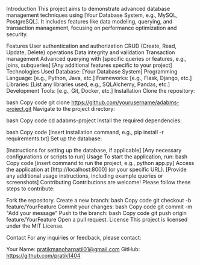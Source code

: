Introduction
This project aims to demonstrate advanced database management techniques using [Your Database System, e.g., MySQL, PostgreSQL]. It includes features like data modeling, querying, and transaction management, focusing on performance optimization and security.

Features
User authentication and authorization
CRUD (Create, Read, Update, Delete) operations
Data integrity and validation
Transaction management
Advanced querying with [specific queries or features, e.g., joins, subqueries]
[Any additional features specific to your project]
Technologies Used
Database: [Your Database System]
Programming Language: [e.g., Python, Java, etc.]
Frameworks: [e.g., Flask, Django, etc.]
Libraries: [List any libraries used, e.g., SQLAlchemy, Pandas, etc.]
Development Tools: [e.g., Git, Docker, etc.]
Installation
Clone the repository:

bash
Copy code
git clone https://github.com/yourusername/adabms-project.git
Navigate to the project directory:

bash
Copy code
cd adabms-project
Install the required dependencies:

bash
Copy code
[insert installation command, e.g., pip install -r requirements.txt]
Set up the database:

[Instructions for setting up the database, if applicable]
[Any necessary configurations or scripts to run]
Usage
To start the application, run:
bash
Copy code
[insert command to run the project, e.g., python app.py]
Access the application at [http://localhost:8000] (or your specific URL).
[Provide any additional usage instructions, including example queries or screenshots]
Contributing
Contributions are welcome! Please follow these steps to contribute:

Fork the repository.
Create a new branch:
bash
Copy code
git checkout -b feature/YourFeature
Commit your changes:
bash
Copy code
git commit -m "Add your message"
Push to the branch:
bash
Copy code
git push origin feature/YourFeature
Open a pull request.
License
This project is licensed under the MIT License.

Contact
For any inquiries or feedback, please contact:

Your Name: pratikmanoharpatil01@gmail.com
GitHub: https://github.com/pratik1404
